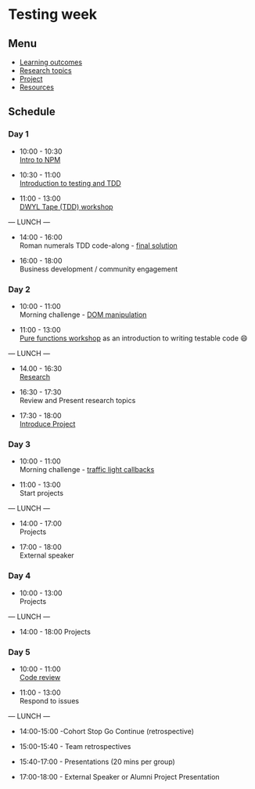 # Testing week

## Menu
 - [Learning outcomes](https://github.com/foundersandcoders/master-reference/blob/master/coursebook/week-2/learning-outcomes.md)
 - [Research topics](https://github.com/foundersandcoders/master-reference/blob/master/coursebook/week-2/research-afternoon.md)
 - [Project](https://github.com/foundersandcoders/master-reference/blob/master/coursebook/week-2/project)
 - [Resources](https://github.com/foundersandcoders/master-reference/blob/master/coursebook/week-2/resources.md)

## Schedule

### Day 1

- 10:00 - 10:30 <br>
[Intro to NPM](https://github.com/foundersandcoders/npm-introduction)

- 10:30 - 11:00 <br>
[Introduction to testing and TDD](https://github.com/foundersandcoders/testing-tdd-intro)

- 11:00 - 13:00 <br>
[DWYL Tape (TDD) workshop](https://github.com/dwyl/learn-tape)

— LUNCH —

- 14:00 - 16:00 <br>
Roman numerals TDD code-along - [final solution](https://github.com/foundersandcoders/roman-numeral-tdd-codealong)

- 16:00 - 18:00 <br>
Business development / community engagement

### Day 2

- 10:00 - 11:00 <br>
Morning challenge - [DOM manipulation](https://github.com/mantagen/DOM-manipulation-Challenge)

- 11:00 - 13:00 <br>
[Pure functions workshop](https://github.com/foundersandcoders/pure-functions-easy-testing) as an introduction to writing testable code :smile:

— LUNCH —

- 14.00 - 16:30 <br>
[Research](https://github.com/foundersandcoders/master-reference/blob/master/coursebook/week-2/research-afternoon.md)

- 16:30 - 17:30 <br>
Review and Present research topics

- 17:30 - 18:00 <br>
[Introduce Project](https://github.com/foundersandcoders/master-reference/blob/master/coursebook/week-2/project)

### Day 3

- 10:00 - 11:00 <br>
Morning challenge - [traffic light callbacks](https://github.com/foundersandcoders/morning-challenge-traffic-lights)

- 11:00 - 13:00 <br>
Start projects

— LUNCH —

- 14:00 - 17:00<br>
Projects

- 17:00 - 18:00<br>
External speaker

### Day 4

- 10:00 - 13:00 <br>
Projects

— LUNCH —

- 14:00 - 18:00
Projects

### Day 5

- 10:00 - 11:00 <br>
[Code review](https://github.com/foundersandcoders/master-reference/blob/master/coursebook/general/code-reviews.md)

- 11:00 - 13:00 <br>
Respond to issues

— LUNCH —

- 14:00-15:00 -Cohort Stop Go Continue (retrospective)

- 15:00-15:40 - Team retrospectives

- 15:40-17:00 - Presentations (20 mins per group)

- 17:00-18:00 - External Speaker or Alumni Project Presentation

